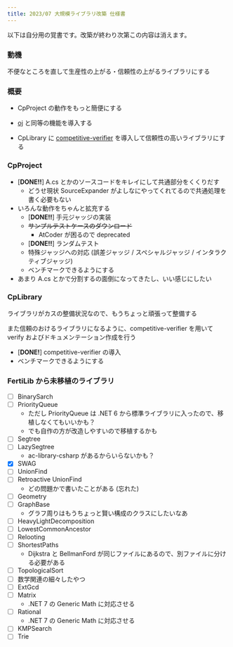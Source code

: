 ```yaml
---
title: 2023/07 大規模ライブラリ改築 仕様書
---
```


以下は自分用の覚書です。改築が終わり次第この内容は消えます。

### 動機

不便なところを直して生産性の上がる・信頼性の上がるライブラリにする

### 概要

- CpProject の動作をもっと簡便にする

- [oj](https://github.com/online-judge-tools/oj) と同等の機能を導入する

- CpLibrary に [competitive-verifier](https://github.com/competitive-verifier/competitive-verifier) を導入して信頼性の高いライブラリにする

### CpProject

- [**DONE!!**] A.cs とかのソースコードをキレイにして共通部分をくくりだす
  - どうせ現状 SourceExpander がよしなにやってくれてるので共通処理を書く必要もない
- いろんな動作をちゃんと拡充する
  - [**DONE!!**] 手元ジャッジの実装
  - ~~サンプルテストケースのダウンロード~~
    - AtCoder が困るので deprecated
  - [**DONE!!**] ランダムテスト
  - 特殊ジャッジへの対応 (誤差ジャッジ / スペシャルジャッジ / インタラクティブジャッジ)
  - ベンチマークできるようにする
- あまり A.cs とかで分割するの面倒になってきたし、いい感じにしたい

### CpLibrary

ライブラリがカスの整備状況なので、もうちょっと頑張って整備する

また信頼のおけるライブラリになるように、competitive-verifier を用いて verify およびドキュメンテーション作成を行う

- [**DONE!**] competitive-verifier の導入
- ベンチマークできるようにする

### FertiLib から未移植のライブラリ

- [ ] BinarySarch
- [ ] PriorityQueue
  - ただし PriorityQueue は .NET 6 から標準ライブラリに入ったので、移植しなくてもいいかも？
  - でも自作の方が改造しやすいので移植するかも
- [ ] Segtree
- [ ] LazySegtree
  - ac-library-csharp があるからいらないかも？
- [x] SWAG
- [ ] UnionFind
- [ ] Retroactive UnionFind
  - どの問題かで書いたことがある (忘れた)
- [ ] Geometry
- [ ] GraphBase
  - グラフ周りはもうちょっと賢い構成のクラスにしたいなあ
- [ ] HeavyLightDecomposition
- [ ] LowestCommonAncestor
- [ ] Relooting
- [ ] ShortestPaths
  - Dijkstra と BellmanFord が同じファイルにあるので、別ファイルに分ける必要がある
- [ ] TopologicalSort
- [ ] 数学関連の細々したやつ
- [ ] ExtGcd
- [ ] Matrix
  - .NET 7 の Generic Math に対応させる
- [ ] Rational
  - .NET 7 の Generic Math に対応させる
- [ ] KMPSearch
- [ ] Trie
